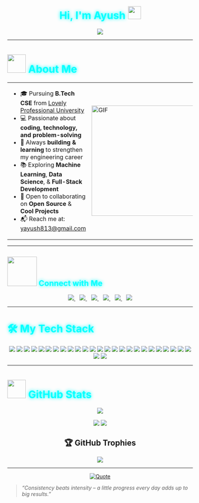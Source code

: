 <div align="center">

<h1 style="color:#00FFFF; text-shadow: 0px 0px 10px #00FFFF;">
<strong>Hi, I'm Ayush <img src="https://media.giphy.com/media/hvRJCLFzcasrR4ia7z/giphy.gif" width="35"></strong>
</h1>

<a href="https://github.com/ayush9922">
  <img src="https://readme-typing-svg.herokuapp.com?font=Fira+Code&color=00FFFF&size=26&center=true&vCenter=true&width=600&height=100&speed=50&pause=200&lines=Software+Developer;AI+%26+Data+Enthusiast;Lifelong+Learner;Passionate+about+Coding;Always+Learning+New+Things" />
</a>

</div>

---

<h1 style="color:#00FFFF; text-shadow: 0px 0px 10px #00FFFF;">
<img src="https://github.com/7oSkaaa/7oSkaaa/blob/main/Images/about_me.gif?raw=true" width=50 /> About Me
</h1>

<table>
<tr>
<td>

- 🎓 Pursuing **B.Tech CSE** from [Lovely Professional University](https://www.lpu.in/)  
- 💻 Passionate about **coding, technology, and problem-solving**  
- 🚀 Always **building & learning** to strengthen my engineering career  
- 📚 Exploring **Machine Learning**, **Data Science**, & **Full-Stack Development**  
- 🤝 Open to collaborating on **Open Source** & **Cool Projects**  
- 📬 Reach me at: [yayush813@gmail.com](mailto:yayush813@gmail.com)

</td>
<td>
<img src="https://github.com/7oSkaaa/7oSkaaa/blob/main/Images/Right_Side.gif?raw=true" alt="GIF" width="300">
</td>
</tr>
</table>

---

<h2 style="color:#00FFFF; text-shadow: 0px 0px 10px #00FFFF;">
<img src="https://github.com/7oSkaaa/7oSkaaa/blob/main/Images/Connect-with-me.gif?raw=true" width="80" /> Connect with Me
</h2>

<div align="center">

<a href="mailto:yayush813@gmail.com" target="blank">
  <img src="https://img.shields.io/badge/gmail-%23EA4335.svg?style=plastic&logo=gmail&logoColor=white" />
</a>
&nbsp;&nbsp;
<a href="https://github.com/ayush9922" target="blank">
  <img src="https://img.shields.io/badge/github-%23181717.svg?style=plastic&logo=github&logoColor=white" />
</a>
&nbsp;&nbsp;
<a href="https://www.linkedin.com/in/ayush9922/" target="blank">
  <img src="https://img.shields.io/badge/linkedin-%230A66C2.svg?style=plastic&logo=linkedin&logoColor=white" />
</a>
&nbsp;&nbsp;
<a href="https://stackoverflow.com/users/your-id" target="blank">
  <img src="https://img.shields.io/badge/stackoverflow-%23F48024.svg?style=plastic&logo=stackoverflow&logoColor=white" />
</a>
&nbsp;&nbsp;
<a href="https://www.quora.com/profile/your-quora-username" target="blank">
  <img src="https://img.shields.io/badge/Quora-%23B92B27.svg?style=plastic&logo=quora&logoColor=white" />
</a>
&nbsp;&nbsp;
<a href="https://www.instagram.com/mr._ayush0000/?hl=en" target="blank">
  <img src="https://img.shields.io/badge/Instagram-%23E4405F.svg?style=plastic&logo=instagram&logoColor=white" />
</a>

</div>

---

<h1 style="color:#00FFFF; text-shadow: 0px 0px 10px #00FFFF;">🛠️ My Tech Stack</h1>

<p align="center">
<img src="https://img.shields.io/badge/C-00599C?style=for-the-badge&logo=c&logoColor=white" />
<img src="https://img.shields.io/badge/C++-00599C?style=for-the-badge&logo=cplusplus&logoColor=white" />
<img src="https://img.shields.io/badge/Java-ED8B00?style=for-the-badge&logo=openjdk&logoColor=white" />
<img src="https://img.shields.io/badge/Python-3776AB?style=for-the-badge&logo=python&logoColor=white" />
<img src="https://img.shields.io/badge/JavaScript-F7DF1E?style=for-the-badge&logo=javascript&logoColor=black" />
<img src="https://img.shields.io/badge/HTML5-E34F26?style=for-the-badge&logo=html5&logoColor=white" />
<img src="https://img.shields.io/badge/CSS3-1572B6?style=for-the-badge&logo=css3&logoColor=white" />

<img src="https://img.shields.io/badge/React-20232A?style=for-the-badge&logo=react&logoColor=61DAFB" />
<img src="https://img.shields.io/badge/Node.js-43853D?style=for-the-badge&logo=node.js&logoColor=white" />
<img src="https://img.shields.io/badge/Express.js-000000?style=for-the-badge&logo=express&logoColor=white" />

<img src="https://img.shields.io/badge/MySQL-005C84?style=for-the-badge&logo=mysql&logoColor=white" />
<img src="https://img.shields.io/badge/MongoDB-4EA94B?style=for-the-badge&logo=mongodb&logoColor=white" />

<img src="https://img.shields.io/badge/Numpy-013243?style=for-the-badge&logo=numpy&logoColor=white" />
<img src="https://img.shields.io/badge/Pandas-150458?style=for-the-badge&logo=pandas&logoColor=white" />
<img src="https://img.shields.io/badge/Matplotlib-11557c?style=for-the-badge&logo=plotly&logoColor=white" />
<img src="https://img.shields.io/badge/Scikit--learn-F7931E?style=for-the-badge&logo=scikit-learn&logoColor=white" />
<img src="https://img.shields.io/badge/TensorFlow-FF6F00?style=for-the-badge&logo=tensorflow&logoColor=white" />
<img src="https://img.shields.io/badge/PyTorch-EE4C2C?style=for-the-badge&logo=pytorch&logoColor=white" />

<img src="https://img.shields.io/badge/Git-F05033?style=for-the-badge&logo=git&logoColor=white" />
<img src="https://img.shields.io/badge/GitHub-181717?style=for-the-badge&logo=github&logoColor=white" />
<img src="https://img.shields.io/badge/Docker-2496ED?style=for-the-badge&logo=docker&logoColor=white" />
<img src="https://img.shields.io/badge/Postman-FF6C37?style=for-the-badge&logo=postman&logoColor=white" />
<img src="https://img.shields.io/badge/Linux-FCC624?style=for-the-badge&logo=linux&logoColor=black" />
<img src="https://img.shields.io/badge/VS%20Code-0078d7?style=for-the-badge&logo=visual-studio-code&logoColor=white" />
<img src="https://img.shields.io/badge/Jupyter-F37626?style=for-the-badge&logo=jupyter&logoColor=white" />

<img src="https://img.shields.io/badge/Canva-00C4CC?style=for-the-badge&logo=canva&logoColor=white" />
<img src="https://img.shields.io/badge/Figma-F24E1E?style=for-the-badge&logo=figma&logoColor=white" />
</p>

---

<h1 style="color:#00FFFF; text-shadow: 0px 0px 10px #00FFFF;">
<img src="https://github.com/7oSkaaa/7oSkaaa/blob/main/Images/Statistics.gif?raw=true" width="50" /> GitHub Stats
</h1>

<div align="center">
<img src="https://streak-stats.demolab.com/?user=ayush9922&theme=tokyonight_duo" />
<br><br>
<img src="https://github-readme-stats.vercel.app/api?username=ayush9922&show_icons=true&count_private=true&theme=tokyonight" />
<img src="https://github-readme-stats.vercel.app/api/top-langs/?username=ayush9922&layout=compact&theme=tokyonight" />
</div>

<h2 align="center">🏆 GitHub Trophies</h2>
<div align="center">
<img src="https://github-profile-trophy.vercel.app/?username=ayush9922&theme=tokyonight&margin-w=15&margin-h=15" />
</div>

---

<div align="center">
<a href="https://github.com/piyushsuthar/github-readme-quotes">
  <img src="https://quotes-github-readme.vercel.app/api?type=horizontal&theme=tokyonight&animation=grow_out_in&quoteCategory=programming" alt="Quote">
</a>
</div>

> _“Consistency beats intensity – a little progress every day adds up to big results.”_
